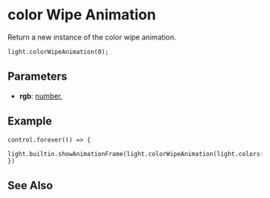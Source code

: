 # color Wipe Animation

Return a new instance of the color wipe animation.

```sig
light.colorWipeAnimation(0);
```

## Parameters

* **rgb**: [number](/reference/blocks/number), 

## Example

```blocks
control.forever(() => {
    light.builtin.showAnimationFrame(light.colorWipeAnimation(light.colors(NeoPixelColors.Red)))
})
```

## See Also



